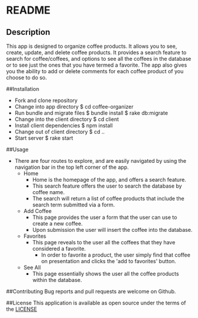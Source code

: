 # README

## Description
This app is designed to organize coffee products. It allows you to see, create, update, and delete coffee
products. It provides a search feature to search for coffee/coffees, and options to see all the coffees
in the database or to see just the ones that you have termed a favorite. The app also gives you the ability
to add or delete comments for each coffee product of you choose to do so.

##Installation
* Fork and clone repository
* Change into app directory
  $ cd coffee-organizer
* Run bundle and migrate files
  $ bundle install
  $ rake db:migrate
* Change into the client directory
  $ cd client
* Install client dependencies
  $ npm install
* Change out of client directory
  $ cd ..
* Start server
  $ rake start

##Usage
* There are four routes to explore, and are easily navigated by using the navigation bar
in the top left corner of the app.
  * Home
    * Home is the homepage of the app, and offers a search feature.
    * This search feature offers the user to search the database by coffee name.
    * The search will return a list of coffee products that include the search term submitted via a form.
  * Add Coffee
    * This page provides the user a form that the user can use to create a new coffee.
    * Upon submission the user will insert the coffee into the database.
  * Favorites
    * This page reveals to the user all the coffees that they have considered a favorite.
      * In order to favorite a product, the user simply find that coffee on presentation and clicks
        the 'add to favorites' button.
  * See All
    * This page essentially shows the user all the coffee products within the database.

##Contributing
Bug reports and pull requests are welcome on Github.

##License
This application is available as open source under the terms of the
  <a href="LICENSE">LICENSE</a>
